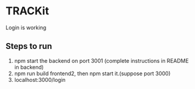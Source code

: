 # TRACKit
Login is working
## Steps to run

1. npm start the backend on port 3001 (complete instructions in README in backend)
2. npm run build frontend2, then npm start it.(suppose port 3000)
4. localhost:3000/login
